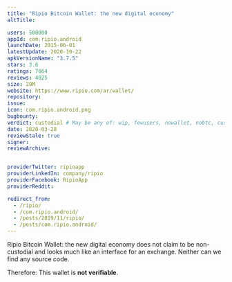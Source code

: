 ```yaml
---
title: "Ripio Bitcoin Wallet: the new digital economy"
altTitle: 

users: 500000
appId: com.ripio.android
launchDate: 2015-06-01
latestUpdate: 2020-10-22
apkVersionName: "3.7.5"
stars: 3.6
ratings: 7664
reviews: 4025
size: 29M
website: https://www.ripio.com/ar/wallet/
repository: 
issue: 
icon: com.ripio.android.png
bugbounty: 
verdict: custodial # May be any of: wip, fewusers, nowallet, nobtc, custodial, nosource, nonverifiable, reproducible, bounty, defunct
date: 2020-03-28
reviewStale: true
signer: 
reviewArchive:


providerTwitter: ripioapp
providerLinkedIn: company/ripio
providerFacebook: RipioApp
providerReddit: 

redirect_from:
  - /ripio/
  - /com.ripio.android/
  - /posts/2019/11/ripio/
  - /posts/com.ripio.android/
---
```



Ripio Bitcoin Wallet: the new digital economy
does not claim to be non-custodial and looks much like an interface for an
exchange. Neither can we find any source code.

Therefore: This wallet is **not verifiable**.
